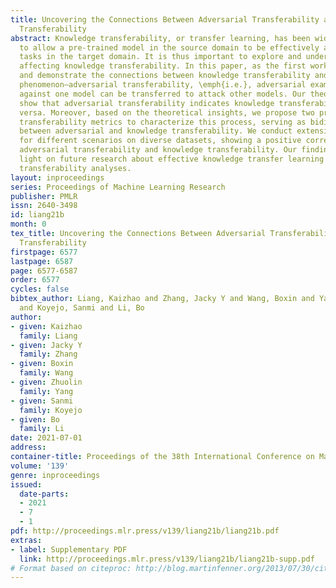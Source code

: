 ```yaml
---
title: Uncovering the Connections Between Adversarial Transferability and Knowledge
  Transferability
abstract: Knowledge transferability, or transfer learning, has been widely adopted
  to allow a pre-trained model in the source domain to be effectively adapted to downstream
  tasks in the target domain. It is thus important to explore and understand the factors
  affecting knowledge transferability. In this paper, as the first work, we analyze
  and demonstrate the connections between knowledge transferability and another important
  phenomenon–adversarial transferability, \emph{i.e.}, adversarial examples generated
  against one model can be transferred to attack other models. Our theoretical studies
  show that adversarial transferability indicates knowledge transferability, and vice
  versa. Moreover, based on the theoretical insights, we propose two practical adversarial
  transferability metrics to characterize this process, serving as bidirectional indicators
  between adversarial and knowledge transferability. We conduct extensive experiments
  for different scenarios on diverse datasets, showing a positive correlation between
  adversarial transferability and knowledge transferability. Our findings will shed
  light on future research about effective knowledge transfer learning and adversarial
  transferability analyses.
layout: inproceedings
series: Proceedings of Machine Learning Research
publisher: PMLR
issn: 2640-3498
id: liang21b
month: 0
tex_title: Uncovering the Connections Between Adversarial Transferability and Knowledge
  Transferability
firstpage: 6577
lastpage: 6587
page: 6577-6587
order: 6577
cycles: false
bibtex_author: Liang, Kaizhao and Zhang, Jacky Y and Wang, Boxin and Yang, Zhuolin
  and Koyejo, Sanmi and Li, Bo
author:
- given: Kaizhao
  family: Liang
- given: Jacky Y
  family: Zhang
- given: Boxin
  family: Wang
- given: Zhuolin
  family: Yang
- given: Sanmi
  family: Koyejo
- given: Bo
  family: Li
date: 2021-07-01
address:
container-title: Proceedings of the 38th International Conference on Machine Learning
volume: '139'
genre: inproceedings
issued:
  date-parts:
  - 2021
  - 7
  - 1
pdf: http://proceedings.mlr.press/v139/liang21b/liang21b.pdf
extras:
- label: Supplementary PDF
  link: http://proceedings.mlr.press/v139/liang21b/liang21b-supp.pdf
# Format based on citeproc: http://blog.martinfenner.org/2013/07/30/citeproc-yaml-for-bibliographies/
---
```

